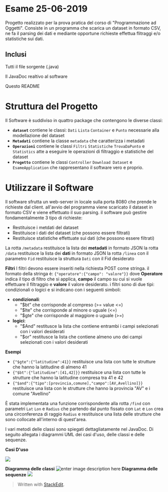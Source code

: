 ﻿# Esame 25-06-2019 
Progetto realizzato per la prova pratica del corso di "Programmazione ad Oggetti". Consiste in un programma che scarica un dataset in formato CSV, ne fa il parsing dei dati e mediante opportune richieste effettua flitraggi e/o statistiche sui dati. 

## Inclusi
Tutti il file sorgente (.java)

Il JavaDoc realtivo al software

Questo README

# Struttura del Progetto
Il Software è suddiviso in quattro package che contengono le diverse classi:

 - **`dataset`** contiene le classi: `Dati` `Lista` `Container` e `Punto` necessarie alla modellazione del dataset 
 - **`Metadati`** contiene la classe `metadata` che caratterizza i metadati
 - **`Operazioni`** contiene le classi `Filtri` `Statistiche` `TrovaDaPunto` e `Statistics` atte a eseguire le operazioni di filtraggio e statistiche del dataset
 - **`Progetto`** contiene le classi `Controller` `Download Dataset` e `EsameApplication` che rappresentano il software vero e proprio.

# Utilizzare il Software
Il software sfrutta un web-server in locale sulla porta 8080 che prende le richieste dal client. all'avvio del programma viene scaricato il dataset in formato CSV e viene effettuato il suo parsing.
il software può gestire fondamentalmente 3 tipo di richieste:

 - Restituisce i metdati del dataset
 - Restituisce i dati del dataset (che possono essere filtrati)
 - Restituisce statistiche effettuate sui dati (che possono essere filtrati) 
 
 La rotta `/metadata`  restituisce la lista dei **metadati**  in formato JSON 
 la rotta `/data` restituisce la lista dei **dati** in formato JSON
 la rotta `/linea` con il parametro `Fid` restituisce la struttura `Dati` con il Fid desiderato
 
 **Filtri**
I filtri devono essere inseriti nella richiesta POST come stringa.
il formato della stringa è:
`{"operatore":{"campo": "valore"}}`
dove **Operatore** indica il tipo di filtro che si applica, **campo** il campo su cui si vuole effettuare il filtraggio e  **valore** il valore desiderato.
 i filtri sono di due tipi: condizionali o logici e si indicano con i seguenti simboli:
 
 - **condizionali**:
   - "$bt" che corrisponde al compreso (>= value <=)
   - "$lte" che corrisponde al minore o uguale (<=)
   - "$gte" che corrisponde al maggiore o uguale (>=)
 - **logici**:
    - "$And" restitusce la lista che contiene entrambi i campi selezionati con i valori desiderati
    -  "$or" restitusce la lista che contiene almeno uno dei campi selezionati con i valori desiderati  

**Esempi**
 - `{"$gte":{"latitudine":41}}` restituisce una lista con tutte le strutture che hanno la latitudine di almeno 41
 - `{"$bt":{"latitudine":[41,42]}}` restituisce una lista con tutte le strutture che hanno la latitudine compresa tra 41 e 42
 - `{"$and":{"tipo":[provincia,comune],"campo":[AV,Avellino]}}` restituisce una lista con le strutture che hanno la provincia "AV" e i comune "Avellino"

È stata implementata una funzione corrispondente alla rotta `/find` con parametri `Lat` `Lon` e `Radius` che partendo dal punto fissato con `Lat` e `Lon` crea una circonferenza di raggio `Radius` e restituisce una lista delle strutture che sono collocate all'interno di quest'area.
 
I vari metodi delle classi sono spiegati dettagliatamente nel JavaDoc. Di seguito allegata i diagrammi UML dei casi d'uso, delle classi e delle sequenze.

**Casi D'uso**

![
](https://lh3.googleusercontent.com/pSDfcqCuc2Z2H0iiQM1yRsYGMoLYF3LlDlo3pl1wErKGlkb9K8SC-kQiSq3i2eNsQ1SlHqggTAkN "d")

 
**Diagramma delle classi**
![enter image description here](https://lh3.googleusercontent.com/ShF5LJl2tAx_wl7vHN_uhMmfYnK4gJC0pYmWoxqnSO5kD-sX_MtOn-6hdBST3v_xlIaUaDhas3Xh=s15520)
**Diagramma delle sequenze**
![
](https://lh3.googleusercontent.com/Dkffv5bBHkDT0zZUe6I6TOfu6UpiwJnMnV94nX0DXzuW6cyzvV2BMHcPjumUd0kKGvEesZbo8tCp=s10000) 

> Written with [StackEdit](https://stackedit.io/).
